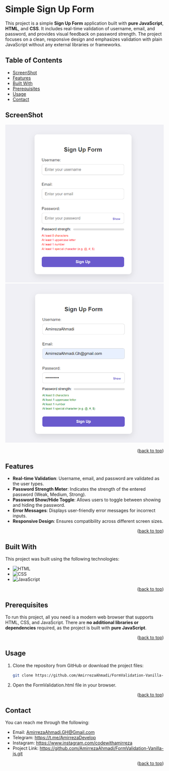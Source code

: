 # Simple Sign Up Form

This project is a simple **Sign Up Form** application built with **pure JavaScript**, **HTML**, and **CSS**. It includes real-time validation of username, email, and password, and provides visual feedback on password strength. The project focuses on a clean, responsive design and emphasizes validation with plain JavaScript without any external libraries or frameworks.

## Table of Contents
- [ScreenShot](#screenshot)
- [Features](#features)
- [Built With](#built-with)
- [Prerequisites](#prerequisites)
- [Usage](#usage)
- [Contact](#contact)

## ScreenShot

![Sign Up Form Preview](example/SignUpForm1.png)
![Sign Up Form Preview](example/SignUpForm2.png)

<p align="right">(<a href="#table-of-contents">back to top</a>)</p>

## Features

- **Real-time Validation**: Username, email, and password are validated as the user types.
- **Password Strength Meter**: Indicates the strength of the entered password (Weak, Medium, Strong).
- **Password Show/Hide Toggle**: Allows users to toggle between showing and hiding the password.
- **Error Messages**: Displays user-friendly error messages for incorrect inputs.
- **Responsive Design**: Ensures compatibility across different screen sizes.

<p align="right">(<a href="#table-of-contents">back to top</a>)</p>

## Built With

This project was built using the following technologies:

* ![HTML](https://img.shields.io/badge/-HTML5-orange)
* ![CSS](https://img.shields.io/badge/-CSS3-blue)
* ![JavaScript](https://img.shields.io/badge/-JavaScript-yellow)

<p align="right">(<a href="#table-of-contents">back to top</a>)</p>

## Prerequisites

To run this project, all you need is a modern web browser that supports HTML, CSS, and JavaScript. There are **no additional libraries or dependencies** required, as the project is built with **pure JavaScript**.

<p align="right">(<a href="#table-of-contents">back to top</a>)</p>

## Usage

1. Clone the repository from GitHub or download the project files:
   ```bash
   git clone https://github.com/AmirrezaAhmadi/FormValidation-Vanilla-js.git

2. Open the FormValidation.html file in your browser.

<p align="right">(<a href="#table-of-contents">back to top</a>)</p>

## Contact

You can reach me through the following:

* Email: AmirrezaAhmadi.GH@Gmail.com
* Telegram: https://t.me/AmirrezaDevelop
* Instagram: https://www.instagram.com/codewithamirreza
* Project Link: https://github.com/AmirrezaAhmadi/FormValidation-Vanilla-js.git

<p align="right">(<a href="#table-of-contents">back to top</a>)</p>